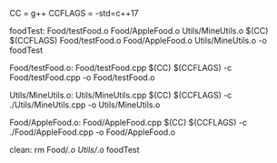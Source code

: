 CC = g++
CCFLAGS = -std=c++17


foodTest: Food/testFood.o Food/AppleFood.o Utils/MineUtils.o
	$(CC) $(CCFLAGS) Food/testFood.o Food/AppleFood.o Utils/MineUtils.o -o foodTest

Food/testFood.o: Food/testFood.cpp
	$(CC) $(CCFLAGS) -c Food/testFood.cpp -o Food/testFood.o 

Utils/MineUtils.o: Utils/MineUtils.cpp
	$(CC) $(CCFLAGS) -c ./Utils/MineUtils.cpp -o Utils/MineUtils.o

Food/AppleFood.o: Food/AppleFood.cpp
	$(CC) $(CCFLAGS) -c ./Food/AppleFood.cpp -o Food/AppleFood.o

clean:
	rm Food/*.o Utils/*.o foodTest